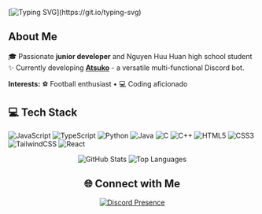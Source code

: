 [![Typing SVG](https://readme-typing-svg.demolab.com?font=Fira+Code&weight=500&size=30&duration=4000&pause=1000&background=FFFFFF00&width=435&lines=%F0%9F%91%8B+Hi+there%2C+I'm+Tunx!+;Welcome+to+my+GH+Profile!)](https://git.io/typing-svg)

## About Me
🎓 Passionate **junior developer** and Nguyen Huu Huan high school student<br>✨ Currently developing [**Atsuko**](https://discord.com/oauth2/authorize?client_id=1130772002580475954&permissions=8&integration_type=0&scope=bot+applications.commands) - a versatile multi-functional Discord bot.

**Interests:** ⚽ Football enthusiast • 💻 Coding aficionado

## 💻 Tech Stack

![JavaScript](https://img.shields.io/badge/javascript-%23323330.svg?style=for-the-badge&logo=javascript&logoColor=%23F7DF1E)
![TypeScript](https://img.shields.io/badge/typescript-%23007ACC.svg?style=for-the-badge&logo=typescript&logoColor=white)
![Python](https://img.shields.io/badge/python-3670A0?style=for-the-badge&logo=python&logoColor=ffdd54)
![Java](https://img.shields.io/badge/java-%23ED8B00.svg?style=for-the-badge&logo=openjdk&logoColor=white)
![C](https://img.shields.io/badge/c-%2300599C.svg?style=for-the-badge&logo=c&logoColor=white)
![C++](https://img.shields.io/badge/c++-%2300599C.svg?style=for-the-badge&logo=c%2B%2B&logoColor=white)
![HTML5](https://img.shields.io/badge/html5-%23E34F26.svg?style=for-the-badge&logo=html5&logoColor=white)
![CSS3](https://img.shields.io/badge/css3-%231572B6.svg?style=for-the-badge&logo=css3&logoColor=white)
![TailwindCSS](https://img.shields.io/badge/tailwindcss-%2338B2AC.svg?style=for-the-badge&logo=tailwind-css&logoColor=white)
![React](https://img.shields.io/badge/react-%2320232a.svg?style=for-the-badge&logo=react&logoColor=%2361DAFB)

<div align="center">

![GitHub Stats](https://github-readme-stats.vercel.app/api?username=TunxxVN&theme=dark&hide_border=false&include_all_commits=true&count_private=true) ![Top Languages](https://github-readme-stats.vercel.app/api/top-langs/?username=TunxxVN&theme=dark&hide_border=false&include_all_commits=true&count_private=true&layout=compact)

</div>

<h2 align="center">🌐 Connect with Me</h2>
<div align="center">
  <a href="https://discord.com/users/677792501410693120">
    <img src="https://lanyard.cnrad.dev/api/677792501410693120?idleMessage=Vibin'%20in%20idle%20mode" alt="Discord Presence"/>
  </a>
</div>

